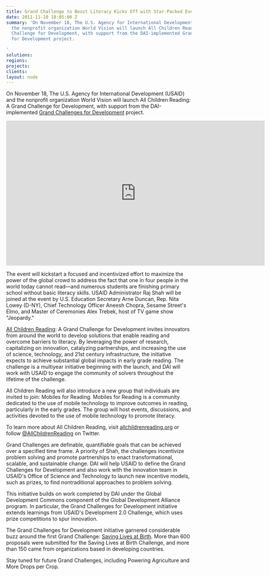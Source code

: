 ```yaml
---
title: Grand Challenge to Boost Literacy Kicks Off with Star-Packed Event
date: 2011-11-10 18:05:00 Z
summary: 'On November 18, The U.S. Agency for International Development (USAID) and
  the nonprofit organization World Vision will launch All Children Reading: A Grand
  Challenge for Development, with support from the DAI-implemented Grand Challenges
  for Development project.

'
solutions: 
regions: 
projects: 
clients: 
layout: node
---
```


On November 18, The U.S. Agency for International Development (USAID) and the nonprofit organization World Vision will launch All Children Reading: A Grand Challenge for Development, with support from the DAI-implemented [Grand Challenges for Development][1] project.

<iframe src="https://www.flickr.com/photos/daiglobal/7973197242/in/set-72157631504176138/player/" width="703" height="394" frameborder="0" allowfullscreen="" webkitallowfullscreen="" mozallowfullscreen="" oallowfullscreen="" msallowfullscreen=""></iframe>

The event will kickstart a focused and incentivized effort to maximize the power of the global crowd to address the fact that one in four people in the world today cannot read—and numerous students are finishing primary school without basic literacy skills. USAID Administrator Raj Shah will be joined at the event by U.S. Education Secretary Arne Duncan, Rep. Nita Lowey (D-NY), Chief Technology Officer Aneesh Chopra, Sesame Street's Elmo, and Master of Ceremonies Alex Trebek, host of TV game show "Jeopardy."

[All Children Reading][2]: A Grand Challenge for Development invites innovators from around the world to develop solutions that enable reading and overcome barriers to literacy. By leveraging the power of research, capitalizing on innovation, catalyzing partnerships, and increasing the use of science, technology, and 21st century infrastructure, the initiative expects to achieve substantial global impacts in early grade reading. The challenge is a multiyear initiative beginning with the launch, and DAI will work with USAID to engage the community of solvers throughout the lifetime of the challenge.

All Children Reading will also introduce a new group that individuals are invited to join: Mobiles for Reading. Mobiles for Reading is a community dedicated to the use of mobile technology to improve outcomes in reading, particularly in the early grades. The group will host events, discussions, and activities devoted to the use of mobile technology to promote literacy.

To learn more about All Children Reading, visit [allchildrenreading.org][2] or follow [@AllChildrenReading][3] on Twitter.

Grand Challenges are definable, quantifiable goals that can be achieved over a specified time frame. A priority of Shah, the challenges incentivize problem solving and promote partnerships to enact transformational, scalable, and sustainable change. DAI will help USAID to define the Grand Challenges for Development and also work with the innovation team in USAID's Office of Science and Technology to launch new incentive models, such as prizes, to find nontraditional approaches to problem solving.

This initiative builds on work completed by DAI under the Global Development Commons component of the Global Development Alliance program. In particular, the Grand Challenges for Development initiative extends learnings from USAID's Development 2.0 Challenge, which uses prize competitions to spur innovation.

The Grand Challenges for Development initiative garnered considerable buzz around the first Grand Challenge: [Saving Lives at Birth][4]. More than 600 proposals were submitted for the Saving Lives at Birth Challenge, and more than 150 came from organizations based in developing countries.

Stay tuned for future Grand Challenges, including Powering Agriculture and More Drops per Crop.

[1]: /our-work/projects/worldwide-grand-challenges-development-implementation-services
[2]: http://www.allchildrenreading.org
[3]: https://twitter.com/#!/allchildrenread
[4]: http://www.savinglivesatbirth.net
